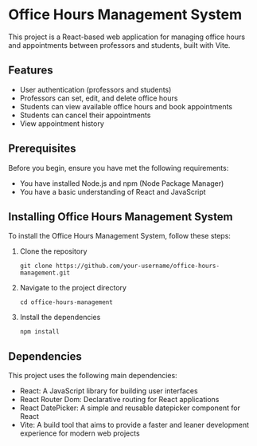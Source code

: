 # Office Hours Management System

This project is a React-based web application for managing office hours and appointments between professors and students, built with Vite.

## Features

- User authentication (professors and students)
- Professors can set, edit, and delete office hours
- Students can view available office hours and book appointments
- Students can cancel their appointments
- View appointment history

## Prerequisites

Before you begin, ensure you have met the following requirements:

- You have installed Node.js and npm (Node Package Manager)
- You have a basic understanding of React and JavaScript

## Installing Office Hours Management System

To install the Office Hours Management System, follow these steps:

1. Clone the repository
   ```
   git clone https://github.com/your-username/office-hours-management.git
   ```
2. Navigate to the project directory
   ```
   cd office-hours-management
   ```
3. Install the dependencies
   ```
   npm install
   ```

## Dependencies

This project uses the following main dependencies:

- React: A JavaScript library for building user interfaces
- React Router Dom: Declarative routing for React applications
- React DatePicker: A simple and reusable datepicker component for React
- Vite: A build tool that aims to provide a faster and leaner development experience for modern web projects

